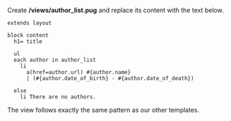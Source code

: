 Create **/views/author_list.pug** and replace its content with the text below.
    
    
    extends layout
    
    block content
      h1= title
      
      ul
      each author in author_list
        li 
          a(href=author.url) #{author.name} 
          | (#{author.date_of_birth} - #{author.date_of_death})
    
      else
        li There are no authors.

The view follows exactly the same pattern as our other templates.

